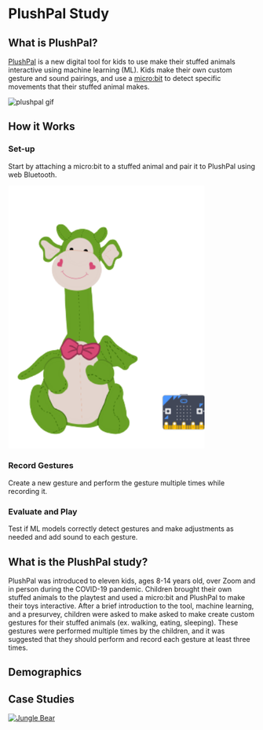 # PlushPal Study

## What is PlushPal?
[PlushPal](https://ttseng.github.io/plushie/) is a new digital tool for kids to use make their stuffed animals interactive using machine learning (ML). Kids make their own custom gesture and sound pairings, and use a [micro:bit](https://microbit.org) to detect specific movements that their stuffed animal makes. 

<html>
<img src="/plushpal/img/plushpal-demo.gif" alt="plushpal gif" width="400"/>
</html>

## How it Works
### Set-up
Start by attaching a micro:bit to a stuffed animal and pair it to PlushPal using web Bluetooth.
<html>
<img src="/img/dragon-microbit-1.png" alt="dragon plushie with micro:bit" width="400"/>
</html>

### Record Gestures
Create a new gesture and perform the gesture multiple times while recording it.

### Evaluate and Play
Test if ML models correctly detect gestures and make adjustments as needed and add sound to each gesture.

## What is the PlushPal study?
PlushPal was introduced to eleven kids, ages 8-14 years old, over Zoom and in person during the COVID-19 pandemic. Children brought their own stuffed animals to the playtest and used a micro:bit and PlushPal to make their toys interactive. After a brief introduction to the tool, machine learning, and a presurvey, children were asked to make asked to make create custom gestures for their stuffed animals (ex. walking, eating, sleeping). These gestures were performed multiple times by the children, and it was suggested that they should perform and record each gesture at least three times. 

## Demographics

## Case Studies

<html>
<div class='tableauPlaceholder' id='viz1618773624578' style='position: relative'><noscript><a href='#'><img alt='Jungle Bear ' src='https:&#47;&#47;public.tableau.com&#47;static&#47;images&#47;Pl&#47;PlushPal-workshops&#47;JungleBear&#47;1_rss.png' style='border: none' /></a></noscript><object class='tableauViz'  style='display:none;'><param name='host_url' value='https%3A%2F%2Fpublic.tableau.com%2F' /> <param name='embed_code_version' value='3' /> <param name='site_root' value='' /><param name='name' value='PlushPal-workshops&#47;JungleBear' /><param name='tabs' value='no' /><param name='toolbar' value='yes' /><param name='static_image' value='https:&#47;&#47;public.tableau.com&#47;static&#47;images&#47;Pl&#47;PlushPal-workshops&#47;JungleBear&#47;1.png' /> <param name='animate_transition' value='yes' /><param name='display_static_image' value='yes' /><param name='display_spinner' value='yes' /><param name='display_overlay' value='yes' /><param name='display_count' value='yes' /><param name='language' value='en' /></object></div>                
<script type='text/javascript'>                    
  var divElement = document.getElementById('viz1618773624578');                    
  var vizElement = divElement.getElementsByTagName('object')[0];                    
  if ( divElement.offsetWidth > 800 ) {
    vizElement.style.width='1000px';
    vizElement.style.height='827px';
  } 
  else if ( divElement.offsetWidth > 500 ) { 
    vizElement.style.width='1000px';
    vizElement.style.height='827px';
  } else {
    vizElement.style.width='100%';
    vizElement.style.height='1127px';
  }                     
  var scriptElement = document.createElement('script');                    
  scriptElement.src = 'https://public.tableau.com/javascripts/api/viz_v1.js';                    
  vizElement.parentNode.insertBefore(scriptElement, vizElement);                
</script>
</html>
